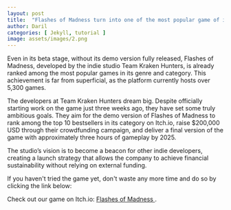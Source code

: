 ```yaml
---
layout: post
title:  "Flashes of Madness turn into one of the most popular game of it's genre on Itch.io"
author: Daril
categories: [ Jekyll, tutorial ]
image: assets/images/2.png
---
```

Even in its beta stage, without its demo version fully released, Flashes of Madness, developed by the indie studio Team Kraken Hunters, is already ranked among the most popular games in its genre and category. This achievement is far from superficial, as the platform currently hosts over 5,300 games.

The developers at Team Kraken Hunters dream big. Despite officially starting work on the game just three weeks ago, they have set some truly ambitious goals. They aim for the demo version of Flashes of Madness to rank among the top 10 bestsellers in its category on Itch.io, raise $200,000 USD through their crowdfunding campaign, and deliver a final version of the game with approximately three hours of gameplay by 2025.

The studio’s vision is to become a beacon for other indie developers, creating a launch strategy that allows the company to achieve financial sustainability without relying on external funding.

If you haven't tried the game yet, don't waste any more time and do so by clicking the link below:

<p>
    Check out our game on Itch.io: 
    <a href="https://teamkrakenhunters.itch.io/flashes-of-madness" target="_blank">
        Flashes of Madness
    </a>.
</p>